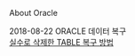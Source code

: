 About Oracle

2018-08-22 ORACLE 데이터 복구 <br>
[실수로 삭제한 TABLE 복구 방법](https://github.com/jyshine/TIL/blob/master/Oracle/ETC/recovery_data.txt)
